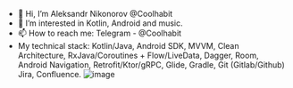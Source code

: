 - 👋 Hi, I’m Aleksandr Nikonorov @Coolhabit
- 👀 I’m interested in Kotlin, Android and music.
- 📫 How to reach me: Telegram - @Coolhabit
- My technical stack: Kotlin/Java, Android SDK, MVVM, Clean Architecture, RxJava/Coroutines + Flow/LiveData, Dagger, Room, Android Navigation, Retrofit/Ktor/gRPC, Glide, Gradle, Git (Gitlab/Github) Jira, Confluence.
![image](https://user-images.githubusercontent.com/82819729/204920582-8af6883a-4067-43dd-a642-dfa09862ab09.png)

<!---
Coolhabit/Coolhabit is a ✨ special ✨ repository because its `README.md` (this file) appears on your GitHub profile.
You can click the Preview link to take a look at your changes.
--->
